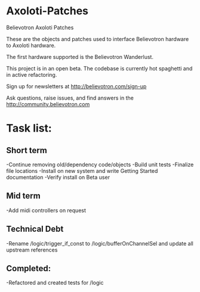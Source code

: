 # Axoloti-Patches
Believotron Axoloti Patches

These are the objects and patches used to interface Believotron hardware to Axoloti hardware.

The first hardware supported is the Believotron Wanderlust.

This project is in an open beta. The codebase is currently hot spaghetti and in active refactoring.

Sign up for newsletters at http://believotron.com/sign-up

Ask questions, raise issues, and find answers in the http://community.believotron.com

# Task list:
## Short term
-Continue removing old/dependency code/objects
-Build unit tests
-Finalize file locations
-Install on new system and write Getting Started documentation
-Verify install on Beta user

## Mid term
-Add midi controllers on request

## Technical Debt
-Rename /logic/trigger_if_const to /logic/bufferOnChannelSel and update all upstream references

## Completed:
-Refactored and created tests for /logic
